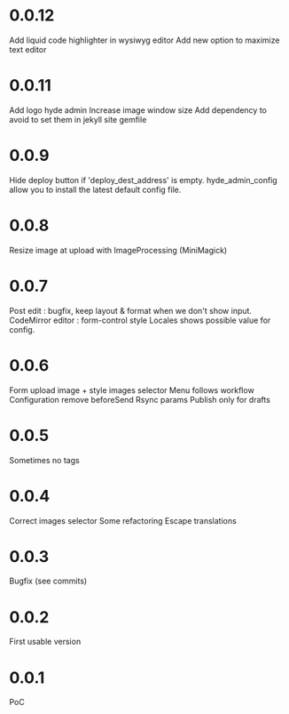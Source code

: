 # 0.0.12

Add liquid code highlighter in wysiwyg editor
Add new option to maximize text editor

# 0.0.11

Add logo hyde admin
Increase image window size
Add dependency to avoid to set them in jekyll site gemfile

# 0.0.9

Hide deploy button if 'deploy_dest_address' is empty.
hyde_admin_config allow you to install the latest default config file.

# 0.0.8

Resize image at upload with ImageProcessing (MiniMagick)

# 0.0.7

Post edit : bugfix, keep layout & format when we don't show input.
CodeMirror editor : form-control style
Locales shows possible value for config.

# 0.0.6

Form upload image + style images selector
Menu follows workflow
Configuration remove beforeSend
Rsync params
Publish only for drafts

# 0.0.5

Sometimes no tags

# 0.0.4

Correct images selector
Some refactoring
Escape translations

# 0.0.3

Bugfix (see commits)

# 0.0.2

First usable version

# 0.0.1

PoC